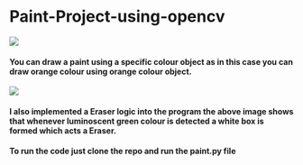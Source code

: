 # Paint-Project-using-opencv
<img src="https://github.com/Rajatkul1998/Paint-Project-using-opencv/blob/master/Screenshot%20(87).png?raw=true">
<h4>You can draw a paint using a specific colour object as in this case you can draw orange colour using orange colour object.</h4>
<img src="https://github.com/Rajatkul1998/Paint-Project-using-opencv/blob/master/Screenshot%20(88).png?raw=true">
<h4>I also implemented a Eraser logic into the program the above image shows that whenever luminoscent green colour is detected a white box is formed which acts a Eraser.</h4>

<h4>To run the code just clone the repo and run the paint.py file</h4>
